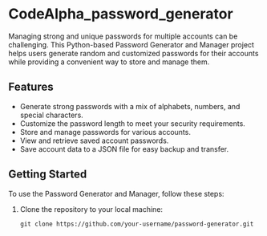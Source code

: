 # CodeAlpha_password_generator

Managing strong and unique passwords for multiple accounts can be challenging. This Python-based Password Generator and Manager project helps users generate random and customized passwords for their accounts while providing a convenient way to store and manage them.

## Features

- Generate strong passwords with a mix of alphabets, numbers, and special characters.
- Customize the password length to meet your security requirements.
- Store and manage passwords for various accounts.
- View and retrieve saved account passwords.
- Save account data to a JSON file for easy backup and transfer.

## Getting Started

To use the Password Generator and Manager, follow these steps:

1. Clone the repository to your local machine:

   ```shell
   git clone https://github.com/your-username/password-generator.git
